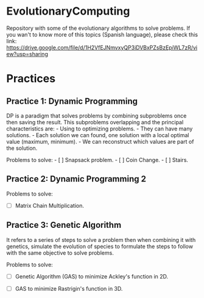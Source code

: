 # EvolutionaryComputing

Repository with some of the evolutionary algorithms to solve problems. 
If you wan't to know more of this topics (Spanish language), please check this link: 
https://drive.google.com/file/d/1H2VfEJNmvxyQP3iDVBxPZsBzEpiWL7zR/view?usp=sharing


# Practices
   ## Practice 1: Dynamic Programming 
   DP is a paradigm that solves problems by combining subproblems once then saving the result.
   This subproblems overlapping and the principal characteristics are:
    - Using to optimizing problems.
    - They can have many solutions. 
    - Each solution we can found, one solution with a local optimal value (maximum, minimum).
    - We can reconstruct which values are part of the solution.

   Problems to solve:
    - [ ] Snapsack problem.
    - [ ] Coin Change.
    - [ ] Stairs.
    
   ## Practice 2: Dynamic Programming 2  
   Problems to solve:
   - [ ] Matrix Chain Multiplication.

   ## Practice 3: Genetic Algorithm 
   It refers to a series of steps to solve a problem then when combining it with genetics, simulate
   the evolution of species to formulate the steps to follow with the same objective to solve problems.
   
   Problems to solve:
   - [ ] Genetic Algorithm (GAS) to minimize Ackley's function in 2D.
   - [ ] GAS to minimize Rastrigin's function in 3D.
   
   
